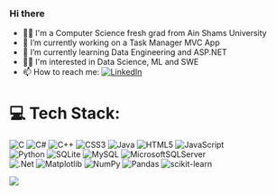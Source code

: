 ### Hi there

- 👩‍💻 I'm a Computer Science fresh grad from Ain Shams University
- 🔭 I’m currently working on a Task Manager MVC App
- 🌱 I’m currently learning Data Engineering and ASP.NET
- 🐱‍💻 I'm interested in Data Science, ML and SWE
- 📫 How to reach me:  [![LinkedIn](https://img.shields.io/badge/LinkedIn-%230077B5.svg?logo=linkedin&logoColor=white)](https://www.linkedin.com/in/menna-afify-ab51471b8/) 



# 💻 Tech Stack:
![C](https://img.shields.io/badge/c-%2300599C.svg?style=flat&logo=c&logoColor=white) ![C#](https://img.shields.io/badge/c%23-%23239120.svg?style=flat&logo=csharp&logoColor=white) ![C++](https://img.shields.io/badge/c++-%2300599C.svg?style=flat&logo=c%2B%2B&logoColor=white) ![CSS3](https://img.shields.io/badge/css3-%231572B6.svg?logo=css3&logoColor=white) ![Java](https://img.shields.io/badge/java-%23ED8B00.svg?logo=openjdk&logoColor=white) ![HTML5](https://img.shields.io/badge/html5-%23E34F26.svg?logo=html5&logoColor=white) ![JavaScript](https://img.shields.io/badge/javascript-%23323330.svg?logo=javascript&logoColor=%23F7DF1E) <br> ![Python](https://img.shields.io/badge/python-3670A0?logo=python&logoColor=ffdd54) ![SQLite](https://img.shields.io/badge/sqlite-%2307405e.svg?&logo=sqlite&logoColor=white) ![MySQL](https://img.shields.io/badge/mysql-%2300000f.svg?logo=mysql&logoColor=white) ![MicrosoftSQLServer](https://img.shields.io/badge/Microsoft%20SQL%20Server-CC2927?&logo=microsoft%20sql%20server&logoColor=white) <br> ![.Net](https://img.shields.io/badge/.NET-5C2D91?&logo=.net&logoColor=white)
![Matplotlib](https://img.shields.io/badge/Matplotlib-%23ffffff.svg?logo=Matplotlib&logoColor=black) ![NumPy](https://img.shields.io/badge/numpy-%23013243.svg?logo=numpy&logoColor=white) ![Pandas](https://img.shields.io/badge/pandas-%23150458.svg?logo=pandas&logoColor=white) ![scikit-learn](https://img.shields.io/badge/scikit--learn-%23F7931E.svg?logo=scikit-learn&logoColor=white)



![](https://github-readme-stats.vercel.app/api/top-langs/?username=usernamenna&theme=radical&hide_border=false&include_all_commits=true&count_private=true&layout=compact)


<!-- Proudly created with GPRM ( https://gprm.itsvg.in ) -->
